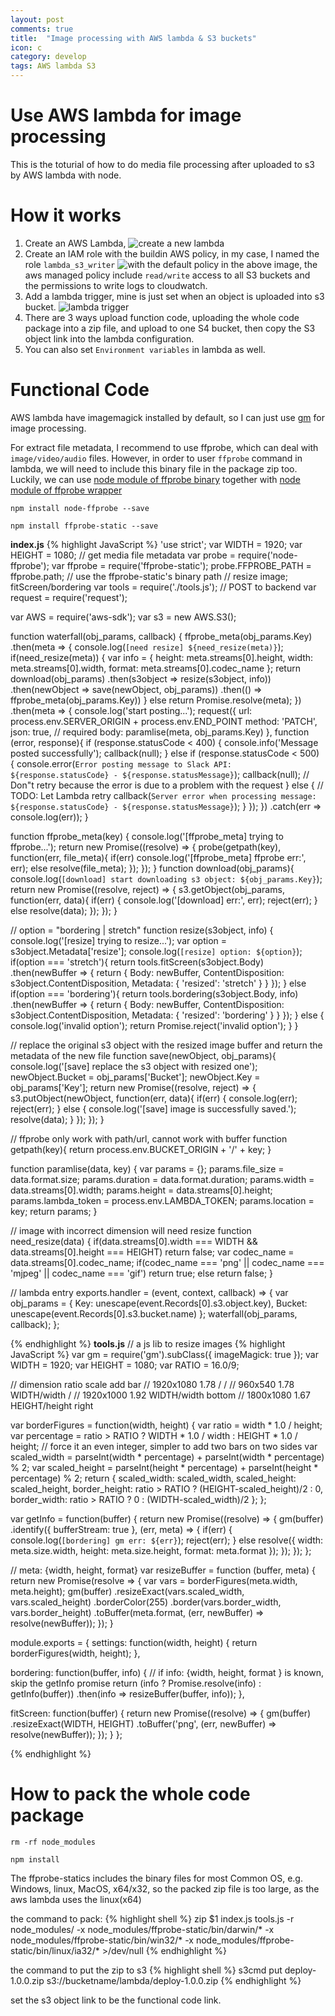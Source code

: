 ```yaml
---
layout: post
comments: true
title:  "Image processing with AWS lambda & S3 buckets"
icon: c
category: develop
tags: AWS lambda S3
---
```


# Use AWS lambda for image processing
This is the toturial of how to do media file processing after uploaded to s3 by AWS lambda with node.

# How it works
1. Create an AWS Lambda,
![create a new lambda]({{"/images/posts/lambda/new_lambda.png"}})
2. Create an IAM role with the buildin AWS policy, in my case, I named the role `lambda_s3_writer`
![with the default policy]({{"/images/posts/lambda/aws_policy.png"}})
in the above image, the aws managed policy include `read/write` access to all S3 buckets and the permissions to write logs to cloudwatch.
3. Add a lambda trigger, mine is just set when an object is uploaded into s3 bucket.
![lambda trigger]({{"/images/posts/lambda/trigger.png"}})
4. There are 3 ways upload function code, uploading the whole code package into a zip file, and upload to one S4 bucket, then copy the S3 object link into the lambda configuration.
5. You can also set `Environment variables` in lambda as well.

# Functional Code

AWS lambda have imagemagick installed by default, so I can just use [gm][gm-github] for image processing.

For extract file metadata, I recommend to use ffprobe, which can deal with `image/video/audio` files. However, in order to user `ffprobe` command in lambda, we will need to include this binary file in the package zip too. Luckily, we can use [node module of ffprobe binary][ffprobe-binary] together with [node module of ffprobe wrapper][ffprobe-github]

`npm install node-ffprobe --save`

`npm install ffprobe-static --save`

**index.js**
{% highlight JavaScript %}
'use strict';
var WIDTH = 1920;
var HEIGHT = 1080;
// get media file metadata
var probe = require('node-ffprobe');
var ffprobe = require('ffprobe-static');
probe.FFPROBE_PATH = ffprobe.path; // use the ffprobe-static's binary path
// resize image; fitScreen/bordering
var tools = require('./tools.js');
// POST to backend
var request = require('request');

var AWS = require('aws-sdk');
var s3 = new AWS.S3();

function waterfall(obj_params, callback) {
  ffprobe_meta(obj_params.Key)
    .then(meta => {
      console.log(`[need resize] ${need_resize(meta)}`);
      if(need_resize(meta)) {
        var info = {
          height: meta.streams[0].height,
          width: meta.streams[0].width,
          format: meta.streams[0].codec_name
        };
        return download(obj_params)
                 .then(s3object => resize(s3object, info))
                 .then(newObject => save(newObject, obj_params))
                 .then(() => ffprobe_meta(obj_params.Key))
      }
      else
        return Promise.resolve(meta);
    })
    .then(meta => {
      console.log('start posting...');
      request({
        url: process.env.SERVER_ORIGIN + process.env.END_POINT
        method: 'PATCH',
        json: true,   // required
        body: paramlise(meta, obj_params.Key)
      }, function (error, response){
        if (response.statusCode < 400) {
          console.info('Message posted successfully');
          callback(null);
        } else if (response.statusCode < 500) {
          console.error(`Error posting message to Slack API: ${response.statusCode} - ${response.statusMessage}`);
          callback(null);  // Don"t retry because the error is due to a problem with the request
        } else {
          // TODO: Let Lambda retry
          callback(`Server error when processing message: ${response.statusCode} - ${response.statusMessage}`);
        }
      });
    })
    .catch(err => console.log(err));
}

function ffprobe_meta(key) {
  console.log('[ffprobe_meta] trying to ffprobe...');
  return new Promise((resolve) => {
    probe(getpath(key), function(err, file_meta){
      if(err)
        console.log('[ffprobe_meta] ffprobe err:', err);
      else
        resolve(file_meta);
    });
  });
}
function download(obj_params){
  console.log(`[download] start downloading s3 object: ${obj_params.Key}`);
  return new Promise((resolve, reject) => {
    s3.getObject(obj_params, function(err, data){
      if(err) {
        console.log('[download] err:', err);
        reject(err);
      }
      else
        resolve(data);
    });
  });
}

// option = "bordering | stretch"
function resize(s3object, info) {
  console.log('[resize] trying to resize...');
  var option = s3object.Metadata['resize'];
  console.log(`[resize] option: ${option}`);
  if(option === 'stretch'){
    return tools.fitScreen(s3object.Body)
             .then(newBuffer => {
               return {
                 Body: newBuffer,
                 ContentDisposition: s3object.ContentDisposition,
                 Metadata: { 'resized': 'stretch' }
               }
             });
  }
  else if(option === 'bordering'){
    return tools.bordering(s3object.Body, info)
             .then(newBuffer => {
               return {
                 Body: newBuffer,
                 ContentDisposition: s3object.ContentDisposition,
                 Metadata: { 'resized': 'bordering' }
               }
             });
  }
  else {
    console.log('invalid option');
    return Promise.reject('invalid option');
  }
}

// replace the original s3 object with the resized image buffer and return the metadata of the new file
function save(newObject, obj_params){
  console.log('[save] replace the s3 object with resized one');
  newObject.Bucket = obj_params['Bucket'];
  newObject.Key = obj_params['Key'];
  return new Promise((resolve, reject) => {
    s3.putObject(newObject, function(err, data){
      if(err) {
        console.log(err);
        reject(err);
      }
      else {
        console.log('[save] image is successfully saved.');
        resolve(data);
      }
    });
  });
}

// ffprobe only work with path/url, cannot work with buffer
function getpath(key){
  return process.env.BUCKET_ORIGIN + '/' + key;
}

function paramlise(data, key) {
  var params = {};
  params.file_size = data.format.size;
  params.duration = data.format.duration;
  params.width = data.streams[0].width;
  params.height = data.streams[0].height;
  params.lambda_token = process.env.LAMBDA_TOKEN;
  params.location = key;
  return params;
}

// image with incorrect dimension will need resize
function need_resize(data) {
  if(data.streams[0].width === WIDTH && data.streams[0].height === HEIGHT)
    return false;
  var codec_name = data.streams[0].codec_name;
  if(codec_name === 'png' || codec_name === 'mjpeg' || codec_name === 'gif')
    return true;
  else
    return false;
}

// lambda entry
exports.handler = (event, context, callback) => {
  var obj_params = {
    Key: unescape(event.Records[0].s3.object.key),
    Bucket: unescape(event.Records[0].s3.bucket.name)
  };
  waterfall(obj_params, callback);
};

{% endhighlight %}
**tools.js** // a js lib to resize images
{% highlight JavaScript %}
var gm = require('gm').subClass({ imageMagick: true });
var WIDTH = 1920;
var HEIGHT = 1080;
var RATIO = 16.0/9;

// dimension     ratio        scale          add bar
// 1920x1080     1.78         /              /
// 960x540       1.78         WIDTH/width    /
// 1920x1000     1.92         WIDTH/width    bottom
// 1800x1080     1.67         HEIGHT/height  right

var borderFigures = function(width, height) {
  var ratio = width * 1.0 / height;
  var percentage = ratio > RATIO ? WIDTH * 1.0 / width : HEIGHT * 1.0 / height;
  // force it an even integer, simpler to add two bars on two sides
  var scaled_width = parseInt(width * percentage) + parseInt(width * percentage) % 2;
  var scaled_height = parseInt(height * percentage) + parseInt(height * percentage) % 2;
  return {
    scaled_width: scaled_width,
    scaled_height: scaled_height,
    border_height: ratio > RATIO ? (HEIGHT-scaled_height)/2 : 0,
    border_width: ratio > RATIO ? 0 : (WIDTH-scaled_width)/2
  };
};

var getInfo = function(buffer) {
  return new Promise((resolve) => {
      gm(buffer)
        .identify({ bufferStream: true }, (err, meta) => {
          if(err) {
            console.log(`[bordering] gm err: ${err}`);
            reject(err);
          }
          else
            resolve({
              width: meta.size.width,
              height: meta.size.height,
              format: meta.format
            });
        });
  });
};

// meta: {width, height, format}
var resizeBuffer = function (buffer, meta) {
  return new Promise(resolve => {
    var vars = borderFigures(meta.width, meta.height);
    gm(buffer)
      .resizeExact(vars.scaled_width, vars.scaled_height)
      .borderColor(255)
      .border(vars.border_width, vars.border_height)
      .toBuffer(meta.format, (err, newBuffer) => resolve(newBuffer));
  });
}

module.exports = {
  settings: function(width, height) {
    return borderFigures(width, height);
  },

  bordering: function(buffer, info) {
    // if info: {width, height, format } is known, skip the getInfo promise
    return (info ? Promise.resolve(info) : getInfo(buffer))
           .then(info => resizeBuffer(buffer, info));
  },

  fitScreen: function(buffer) {
    return new Promise((resolve) => {
      gm(buffer)
        .resizeExact(WIDTH, HEIGHT)
        .toBuffer('png', (err, newBuffer) => resolve(newBuffer));
    });
  }
};


{% endhighlight %}

# How to pack the whole code package

`rm -rf node_modules`

`npm install`

The ffprobe-statics includes the binary files for most Common OS, e.g. Windows, linux, MacOS, x64/x32, so the packed zip file is too large, as the aws lambda uses the linux(x64)

the command to pack:
{% highlight shell %}
zip $1 index.js tools.js -r node_modules/ -x node_modules/ffprobe-static/bin/darwin/\* -x node_modules/ffprobe-static/bin/win32/\* -x node_modules/ffprobe-static/bin/linux/ia32/\* >/dev/null
{% endhighlight %}

the command to put the zip to s3
{% highlight shell %}
s3cmd put deploy-1.0.0.zip s3://bucketname/lambda/deploy-1.0.0.zip
{% endhighlight %}

set the s3 object link to be the functional code link.

[gm-github]:https://github.com/aheckmann/gm
[ffprobe-github]:https://github.com/ListenerApproved/node-ffprobe
[ffprobe-binary]:https://github.com/joshwnj/ffprobe-static
